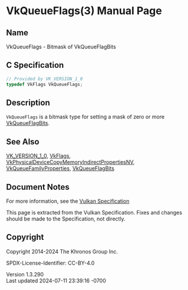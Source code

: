 # VkQueueFlags(3) Manual Page

## Name

VkQueueFlags - Bitmask of VkQueueFlagBits



## <a href="#_c_specification" class="anchor"></a>C Specification

``` c
// Provided by VK_VERSION_1_0
typedef VkFlags VkQueueFlags;
```

## <a href="#_description" class="anchor"></a>Description

`VkQueueFlags` is a bitmask type for setting a mask of zero or more
[VkQueueFlagBits](https://registry.khronos.org/vulkan/specs/1.3-extensions/man/html/VkQueueFlagBits.html).

## <a href="#_see_also" class="anchor"></a>See Also

[VK_VERSION_1_0](https://registry.khronos.org/vulkan/specs/1.3-extensions/man/html/VK_VERSION_1_0.html), [VkFlags](https://registry.khronos.org/vulkan/specs/1.3-extensions/man/html/VkFlags.html),
[VkPhysicalDeviceCopyMemoryIndirectPropertiesNV](https://registry.khronos.org/vulkan/specs/1.3-extensions/man/html/VkPhysicalDeviceCopyMemoryIndirectPropertiesNV.html),
[VkQueueFamilyProperties](https://registry.khronos.org/vulkan/specs/1.3-extensions/man/html/VkQueueFamilyProperties.html),
[VkQueueFlagBits](https://registry.khronos.org/vulkan/specs/1.3-extensions/man/html/VkQueueFlagBits.html)

## <a href="#_document_notes" class="anchor"></a>Document Notes

For more information, see the <a
href="https://registry.khronos.org/vulkan/specs/1.3-extensions/html/vkspec.html#VkQueueFlags"
target="_blank" rel="noopener">Vulkan Specification</a>

This page is extracted from the Vulkan Specification. Fixes and changes
should be made to the Specification, not directly.

## <a href="#_copyright" class="anchor"></a>Copyright

Copyright 2014-2024 The Khronos Group Inc.

SPDX-License-Identifier: CC-BY-4.0

Version 1.3.290  
Last updated 2024-07-11 23:39:16 -0700
